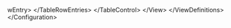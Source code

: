 w E n t r y >  
                                 < / T a b l e R o w E n t r i e s >  
                         < / T a b l e C o n t r o l >  
                 < / V i e w >  
         < / V i e w D e f i n i t i o n s >  
 < / C o n f i g u r a t i o n >  
                                                                                                                                                                                                                                                                                                                                                                                                                                                                                                                                                                                                                                                                                                                                                                                                                                                                                                                                                                                                                                                                                                                                                                                                                                                                                                                                                                                                                                                                                                                